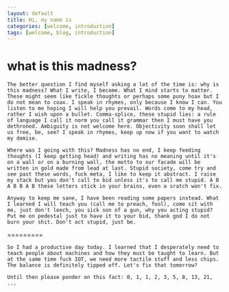 ```yaml
---
layout: default
title: Hi, my name is
categories: [welcome, introduction]
tags: [welcome, blog, introduction]
---
```

# what is this madness?

	The better question I find myself asking a lot of the time is: why is this madness? What I write, I become. What I mind starts to matter. These might seem like fickle thoughts or perhaps some puny hoax but I do not mean to coax. I speak in rhymes, only because I know I can. You listen to me hoping I will help you prevail. Words come to my head, rather I wish upon a bullet. Comma-splice, these stupid lies: a rule of language I call it norm you call it grammar then I must have you dethroned. Ambiguity is not welcome here. Objectivity soon shall let us free, be, see? I speak in rhymes, keep up now if you want to watch my demise.

	Where was I going with this? Madness has no end, I keep feeding thoughts (I keep getting head) and writing has no meaning until it's on a wall or on a burning wall, the motto to our facade will be written in gold made from lead at last. Stupid society, come try and see past these words, fuck meta, I like to keep it abstract. I raise my stack but you don't call to bid unless it's to call me stupid. A B A B B A B these letters stick in your brains, even a sratch won't fix.

	Anyway to keep me sane, I have been reading some papers instead. What I learned I will teach you (call me to preach, fool), come sit with me, just don't leech, you sick son of a gun, why you acting stupid? Put me on pedestal just to have it to your bid, thank god I do not burn your shit. Don't act stupid, just be. 
=========

	So I had a productive day today. I learned that I desperately need to teach people about machines and how they must be taught to learn. But at the same time fuck IOT, we need more tactile stuff and less chips. The balance is definitely tipped off. Let's fix that tomorrow?

	Until then please ponder on this fact: 0, 1, 1, 2, 3, 5, 8, 13, 21, ...
	

	